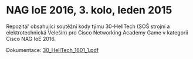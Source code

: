 # NAG IoE 2016, 3. kolo, leden 2015
Repozitář obsahující soutěžní kódy týmu 30-HellTech (SOŠ strojní a elektrotechnická Velešín) pro Cisco Networking Academy Game v kategorii Cisco NAG IoE 2016.

Dokumentace: [30_HellTech_1601_1.pdf](https://drive.google.com/file/d/0B2ooE2C_X5f0alVJbFotOTROZWc/view?usp=sharing)
